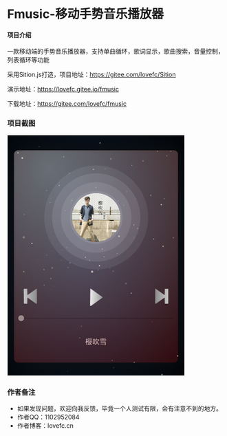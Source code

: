 # Fmusic-移动手势音乐播放器

#### 项目介绍

一款移动端的手势音乐播放器，支持单曲循环，歌词显示，歌曲搜索，音量控制，列表循环等功能

采用Sition.js打造，项目地址：https://gitee.com/lovefc/Sition

演示地址：https://lovefc.gitee.io/fmusic

下载地址：https://gitee.com/lovefc/fmusic

### 项目截图

![](/fmusic.png)

### 作者备注

- 如果发现问题，欢迎向我反馈，毕竟一个人测试有限，会有注意不到的地方。
- 作者QQ：1102952084
- 作者博客：lovefc.cn